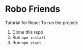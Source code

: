 # Robo Friends
Tutorial for React
To run the project:

1. Clone this repo
2. Run `npm install`
3. Run `npm start`